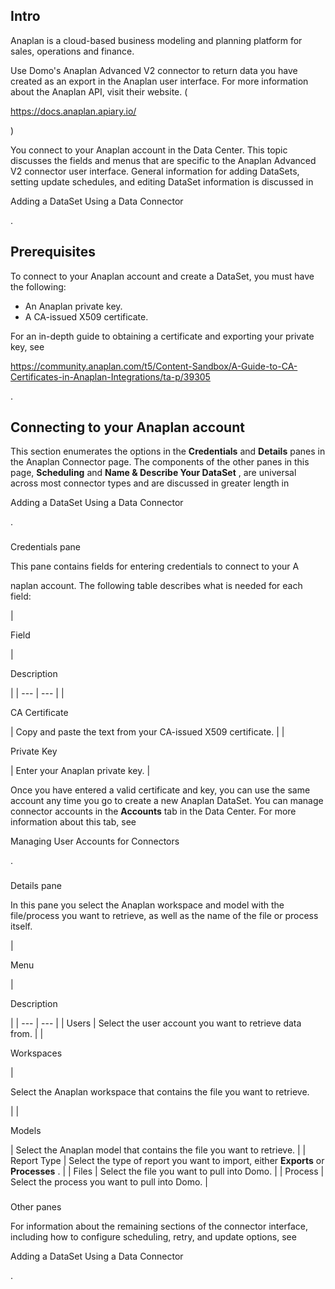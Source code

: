 

Intro
-------


 Anaplan is a cloud-based business modeling and planning platform for sales, operations and finance.


 Use Domo's Anaplan Advanced V2 connector to return data you have created as an export in the Anaplan user interface. For more information about the Anaplan API, visit their website. (

https://docs.anaplan.apiary.io/

)


 You connect to your Anaplan account in the Data Center. This topic discusses the fields and menus that are specific to the Anaplan Advanced V2 connector user interface. General information for adding DataSets, setting update schedules, and editing DataSet information is discussed in

Adding a DataSet Using a Data Connector

.


 Prerequisites
----------------


 To connect to your Anaplan account and create a DataSet, you must have the following:


* An Anaplan private key.
* A CA-issued X509 certificate.


 For an in-depth guide to obtaining a certificate and exporting your private key, see


 https://community.anaplan.com/t5/Content-Sandbox/A-Guide-to-CA-Certificates-in-Anaplan-Integrations/ta-p/39305

.

Connecting to your Anaplan account
-------------------------------------


 This section enumerates the options in the
 **Credentials**
 and
 **Details**
 panes in the Anaplan Connector page. The components of the other panes in this page,
 **Scheduling**
 and
 **Name & Describe Your DataSet**
 , are universal across most connector types and are discussed in greater length in

Adding a DataSet Using a Data Connector

.


###

Credentials pane


 This pane contains fields for entering credentials to connect to your A


 naplan account. The following table describes what is needed for each field:


|

Field

|

Description

|
| --- | --- |
|

CA Certificate

|
 Copy and paste the text from your CA-issued X509 certificate.
  |
|

Private Key

|
 Enter your Anaplan private key.
  |


 Once you have entered a valid certificate and key, you can use the same account any time you go to create a new Anaplan DataSet. You can manage connector accounts in the
 **Accounts**
 tab in the Data Center. For more information about this tab, see

Managing User Accounts for Connectors

.


###

Details pane


 In this pane you select the Anaplan workspace and model with the file/process you want to retrieve, as well as the name of the file or process itself.


|

Menu

|

Description

|
| --- | --- |
|
 Users
  |
 Select the user account you want to retrieve data from.
  |
|

Workspaces

|

Select the Anaplan workspace that contains the file you want to retrieve.

|
|

Models

|
 Select the Anaplan model that contains the file you want to retrieve.
  |
|
 Report Type
  |
 Select the type of report you want to import, either
 **Exports**
 or
 **Processes**
 .
  |
|
 Files
  |
 Select the file you want to pull into Domo.
  |
|
 Process
  |
 Select the process you want to pull into Domo.
  |


###

Other panes

For information about the remaining sections of the connector interface, including how to configure scheduling, retry, and update options, see

Adding a DataSet Using a Data Connector

.

